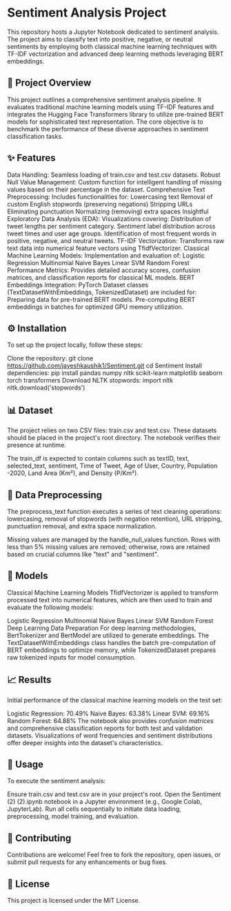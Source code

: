 # Sentiment Analysis Project
This repository hosts a Jupyter Notebook dedicated to sentiment analysis. The project aims to classify text into positive, negative, or neutral sentiments by employing both classical machine learning techniques with TF-IDF vectorization and advanced deep learning methods leveraging BERT embeddings.

## 🚀 Project Overview
This project outlines a comprehensive sentiment analysis pipeline. It evaluates traditional machine learning models using TF-IDF features and integrates the Hugging Face Transformers library to utilize pre-trained BERT models for sophisticated text representation. The core objective is to benchmark the performance of these diverse approaches in sentiment classification tasks.

## ✨ Features
Data Handling: Seamless loading of train.csv and test.csv datasets.
Robust Null Value Management: Custom function for intelligent handling of missing values based on their percentage in the dataset.
Comprehensive Text Preprocessing: Includes functionalities for:
Lowercasing text
Removal of custom English stopwords (preserving negations)
Stripping URLs
Eliminating punctuation
Normalizing (removing) extra spaces
Insightful Exploratory Data Analysis (EDA): Visualizations covering:
Distribution of tweet lengths per sentiment category.
Sentiment label distribution across tweet times and user age groups.
Identification of most frequent words in positive, negative, and neutral tweets.
TF-IDF Vectorization: Transforms raw text data into numerical feature vectors using TfidfVectorizer.
Classical Machine Learning Models: Implementation and evaluation of:
Logistic Regression
Multinomial Naive Bayes
Linear SVM
Random Forest
Performance Metrics: Provides detailed accuracy scores, confusion matrices, and classification reports for classical ML models.
BERT Embeddings Integration: PyTorch Dataset classes (TextDatasetWithEmbeddings, TokenizedDataset) are included for:
Preparing data for pre-trained BERT models.
Pre-computing BERT embeddings in batches for optimized GPU memory utilization.
## ⚙️ Installation
To set up the project locally, follow these steps:

Clone the repository:
git clone https://github.com/jayeshkaushik1/Sentiment.git
cd Sentiment
Install dependencies:
pip install pandas numpy nltk scikit-learn matplotlib seaborn torch transformers
Download NLTK stopwords:
import nltk
nltk.download('stopwords')
## 📊 Dataset
The project relies on two CSV files: train.csv and test.csv. These datasets should be placed in the project's root directory. The notebook verifies their presence at runtime.

The train_df is expected to contain columns such as textID, text, selected_text, sentiment, Time of Tweet, Age of User, Country, Population -2020, Land Area (Km²), and Density (P/Km²).

## 🧹 Data Preprocessing
The preprocess_text function executes a series of text cleaning operations: lowercasing, removal of stopwords (with negation retention), URL stripping, punctuation removal, and extra space normalization.

Missing values are managed by the handle_null_values function. Rows with less than 5% missing values are removed; otherwise, rows are retained based on crucial columns like "text" and "sentiment".

## 🧠 Models
Classical Machine Learning Models
TfidfVectorizer is applied to transform processed text into numerical features, which are then used to train and evaluate the following models:

Logistic Regression
Multinomial Naive Bayes
Linear SVM
Random Forest
Deep Learning Data Preparation
For deep learning methodologies, BertTokenizer and BertModel are utilized to generate embeddings. The TextDatasetWithEmbeddings class handles the batch pre-computation of BERT embeddings to optimize memory, while TokenizedDataset prepares raw tokenized inputs for model consumption.

## 📈 Results
Initial performance of the classical machine learning models on the test set:

Logistic Regression: 70.49%
Naive Bayes: 63.38%
Linear SVM: 69.16%
Random Forest: 64.88%
The notebook also provides *confusion matrices* and comprehensive classification reports for both test and validation datasets. Visualizations of word frequencies and sentiment distributions offer deeper insights into the dataset's characteristics.

## 🚀 Usage
To execute the sentiment analysis:

Ensure train.csv and test.csv are in your project's root.
Open the Sentiment (2) (2).ipynb notebook in a Jupyter environment (e.g., Google Colab, JupyterLab).
Run all cells sequentially to initiate data loading, preprocessing, model training, and evaluation.
## 🤝 Contributing
Contributions are welcome! Feel free to fork the repository, open issues, or submit pull requests for any enhancements or bug fixes.

## 📄 License
This project is licensed under the MIT License.



